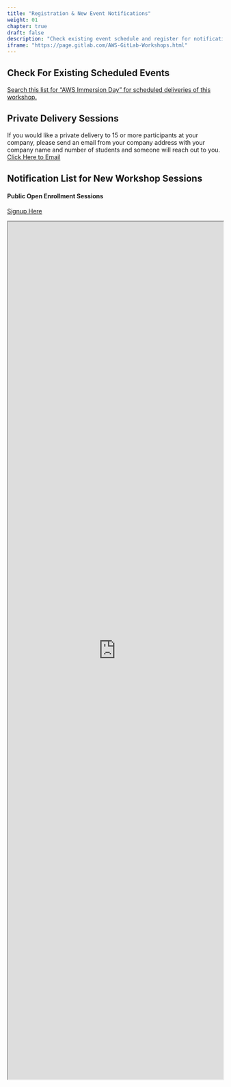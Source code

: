 ```yaml
---
title: "Registration & New Event Notifications"
weight: 01
chapter: true
draft: false
description: "Check existing event schedule and register for notification of new events."
iframe: "https://page.gitlab.com/AWS-GitLab-Workshops.html"
---
```


## Check For Existing Scheduled Events

[Search this list for “AWS Immersion Day” for scheduled deliveries of this workshop.](https://about.gitlab.com/events/?type=conference&location=any+location+type&region=any+region+type)

## Private Delivery Sessions

If you would like a private delivery to 15 or more participants at your company, please send an email from your company address with your company name and number of students and someone will reach out to you. <a href="mailto:test@example.com?subject=Private Registration of Ultimate GitOps workshop&body=Company Name: _company_name_here_, Number of Participants: _number_of_participants_here_">Click Here to Email</a>

## Notification List for New Workshop Sessions

#### Public Open Enrollment Sessions

[Signup Here](https://page.gitlab.com/AWS-GitLab-Workshops.html)


<iframe src="https://page.gitlab.com/AWS-GitLab-Workshops.html" width="100%" height="2000px"></iframe>
